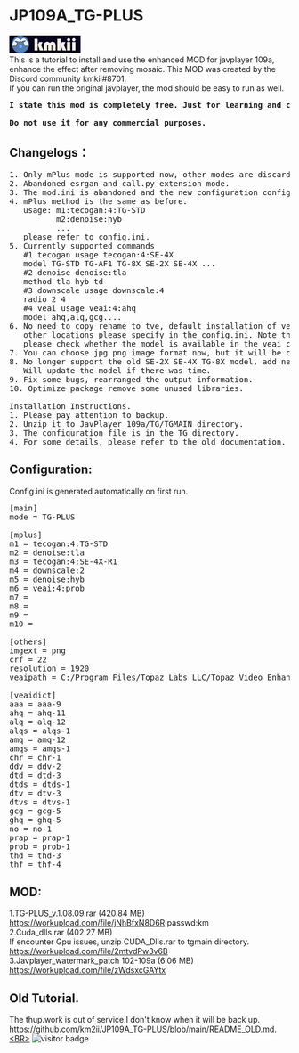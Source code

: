 # JP109A_TG-PLUS
![](assets/main.png) <BR>
This is a tutorial to install and use the enhanced MOD for javplayer 109a, enhance the effect after removing mosaic.
This MOD was created by the Discord community kmkii#8701.<BR>
If you can run the original javplayer, the mod should be easy to run as well.<BR>
<pre><strong>I state this mod is completely free. Just for learning and communication purposes only.<BR>
Do not use it for any commercial purposes.</strong><BR></pre>

## Changelogs：
<pre>
1. Only mPlus mode is supported now, other modes are discarded.
2. Abandoned esrgan and call.py extension mode.
3. The mod.ini is abandoned and the new configuration config.ini is used.
4. mPlus method is the same as before.
   usage: m1:tecogan:4:TG-STD
          m2:denoise:hyb
          ...
   please refer to config.ini.
5. Currently supported commands
   #1 tecogan usage tecogan:4:SE-4X
   model TG-STD TG-AF1 TG-8X SE-2X SE-4X ...
   #2 denoise denoise:tla
   method tla hyb td
   #3 downscale usage downscale:4  
   radio 2 4 
   #4 veai usage veai:4:ahq
   model ahq,alq,gcg....
6. No need to copy rename to tve, default installation of veai , the mod will automatically get parameters, 
   other locations please specify in the config.ini. Note that some versions of veai have problems, if you can't use it, 
   please check whether the model is available in the veai command line first.
7. You can choose jpg png image format now, but it will be converted to png before calling veai. veai does not support jpg :( .
8. No longer support the old SE-2X SE-4X TG-8X model, add new se-model SE-4X-R1.
   Will update the model if there was time.
9. Fix some bugs, rearranged the output information.
10. Optimize package remove some unused libraries.

Installation Instructions.
1. Please pay attention to backup.
2. Unzip it to JavPlayer_109a/TG/TGMAIN directory.
3. The configuration file is in the TG directory.
4. For some details, please refer to the old documentation.
</pre>

## Configuration:
Config.ini is generated automatically on first run.
<pre>
[main]
mode = TG-PLUS

[mplus]
m1 = tecogan:4:TG-STD
m2 = denoise:tla
m3 = tecogan:4:SE-4X-R1
m4 = downscale:2
m5 = denoise:hyb
m6 = veai:4:prob
m7 = 
m8 = 
m9 = 
m10 = 

[others]
imgext = png
crf = 22
resolution = 1920
veaipath = C:/Program Files/Topaz Labs LLC/Topaz Video Enhance AI/veai.exe

[veaidict]
aaa = aaa-9
ahq = ahq-11
alq = alq-12
alqs = alqs-1
amq = amq-12
amqs = amqs-1
chr = chr-1
ddv = ddv-2
dtd = dtd-3
dtds = dtds-1
dtv = dtv-3
dtvs = dtvs-1
gcg = gcg-5
ghq = ghq-5
no = no-1
prap = prap-1
prob = prob-1
thd = thd-3
thf = thf-4
</pre>
## MOD:
1.TG-PLUS_v.1.08.09.rar (420.84 MB) <BR>
https://workupload.com/file/jNhBfxN8D6R passwd:km<BR>
2.Cuda_dlls.rar (402.27 MB)<BR>
If encounter Gpu issues, unzip CUDA_Dlls.rar to tgmain directory.<BR>
https://workupload.com/file/2mtvdPw3v6B <BR>
3.Javplayer_watermark_patch 102-109a (6.06 MB)<BR>
https://workupload.com/file/zWdsxcGAYtx<BR>
## Old Tutorial.
The thup.work is out of service.I don't know when it will be back up.<BR>
https://github.com/km2ii/JP109A_TG-PLUS/blob/main/README_OLD.md.<BR>
![visitor badge](https://visitor-badge.glitch.me/badge?page_id=github.com/km2ii/JP109A_TG-PLUS)
